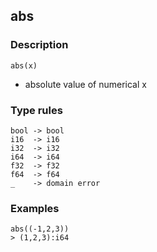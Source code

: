 ## abs

### Description

`abs(x)`

- absolute value of numerical x

### Type rules

```no-highlight
bool -> bool
i16  -> i16
i32  -> i32
i64  -> i64
f32  -> f32
f64  -> f64
_    -> domain error
```

### Examples

```no-highlight
abs((-1,2,3))
> (1,2,3):i64
```
